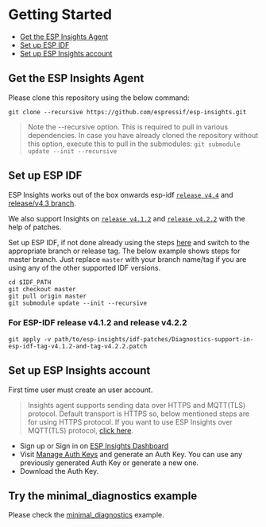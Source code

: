 # Getting Started

- [Get the ESP Insights Agent](#get-the-esp-insights-agent)
- [Set up ESP IDF](#set-up-esp-idf)
- [Set up ESP Insights account](#set-up-esp-insights-account)

## Get the ESP Insights Agent
Please clone this repository using the below command:

```
git clone --recursive https://github.com/espressif/esp-insights.git
```

> Note the --recursive option. This is required to pull in various dependencies. In case you have already cloned the repository without this option, execute this to pull in the submodules: `git submodule update --init --recursive`


## Set up ESP IDF
ESP Insights works out of the box onwards esp-idf [`release v4.4`](https://github.com/espressif/esp-idf/releases/tag/v4.4)
and [release/v4.3 branch](https://github.com/espressif/esp-idf/tree/release/v4.3).

We also support Insights on [`release v4.1.2`](https://github.com/espressif/esp-idf/releases/tag/v4.1.2) and
[`release v4.2.2`](https://github.com/espressif/esp-idf/releases/tag/v4.2.2) with the help of patches.

Set up ESP IDF, if not done already using the steps
[here](https://docs.espressif.com/projects/esp-idf/en/latest/esp32/get-started/index.html)
and switch to the appropriate branch or release tag.
The below example shows steps for master branch.
Just replace `master` with your branch name/tag if you are using any of the other supported IDF versions.

```
cd $IDF_PATH
git checkout master
git pull origin master
git submodule update --init --recursive
```

### For ESP-IDF release v4.1.2 and release v4.2.2
```
git apply -v path/to/esp-insights/idf-patches/Diagnostics-support-in-esp-idf-tag-v4.1.2-and-tag-v4.2.2.patch
```


## Set up ESP Insights account
First time user must create an user account.

> Insights agent supports sending data over HTTPS and MQTT(TLS) protocol. Default transport is HTTPS so, below mentioned steps are for using HTTPS protocol. If you want to use ESP Insights over MQTT(TLS) protocol, [click here](minimal_diagnostics/README.md#esp-insights-over-mqtt).

- Sign up or Sign in on [ESP Insights Dashboard](https://dashboard.insights.espressif.com)
- Visit [Manage Auth Keys](https://dashboard.insights.espressif.com/home/manage-auth-keys) and generate an Auth Key. You can use any previously generated Auth Key or generate a new one.
- Download the Auth Key.

## Try the minimal_diagnostics example
Please check the [minimal_diagnostics](minimal_diagnostics/README.md) example.
